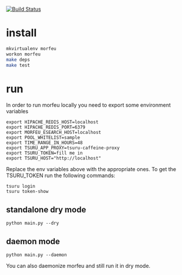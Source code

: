 [![Build Status](http://img.shields.io/travis/tsuru/morfeu.svg?style=flat-square)](https://travis-ci.org/tsuru/morfeu)

# install

```sh
mkvirtualenv morfeu
workon morfeu
make deps
make test
```

# run

In order to run morfeu locally you need to export some environment variables

    export HIPACHE_REDIS_HOST=localhost
    export HIPACHE_REDIS_PORT=6379
    export MORFEU_ESEARCH_HOST=localhost
    export POOL_WHITELIST=sample
    export TIME_RANGE_IN_HOURS=48
    export TSURU_APP_PROXY=tsuru-caffeine-proxy
    export TSURU_TOKEN=fill me in
    export TSURU_HOST="http://localhost"

Replace the env variables above with the appropriate ones. To get the TSURU_TOKEN run the following commands:

    tsuru login
    tsuru token-show

## standalone dry mode

    python main.py --dry
    
## daemon mode

    python main.py --daemon
    
You can also daemonize morfeu and still run it in dry mode.

